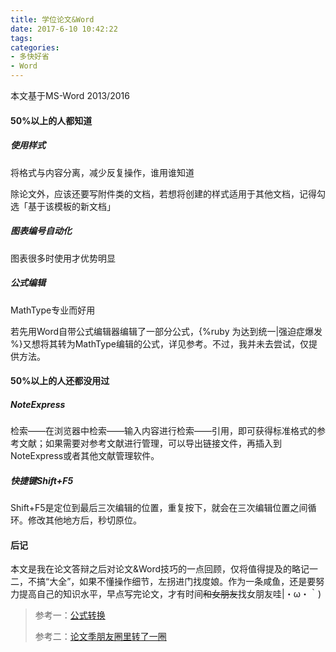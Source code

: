 ```yaml
---
title: 学位论文&Word
date: 2017-6-10 10:42:22
tags:
categories:
- 多快好省
- Word
---
```


本文基于MS-Word 2013/2016

#### 50%以上的人都知道

##### 使用样式

将格式与内容分离，减少反复操作，谁用谁知道

除论文外，应该还要写附件类的文档，若想将创建的样式适用于其他文档，记得勾选「基于该模板的新文档」

##### 图表编号自动化

图表很多时使用才优势明显

##### 公式编辑

MathType专业而好用

若先用Word自带公式编辑器编辑了一部分公式，{%ruby 为达到统一|强迫症爆发 %}又想将其转为MathType编辑的公式，详见参考。不过，我并未去尝试，仅提供方法。

<!-- more -->

#### 50%以上的人还都没用过

##### NoteExpress

检索——在浏览器中检索——输入内容进行检索——引用，即可获得标准格式的参考文献；如果需要对参考文献进行管理，可以导出链接文件，再插入到NoteExpress或者其他文献管理软件。

##### 快捷键Shift+F5

Shift+F5是定位到最后三次编辑的位置，重复按下，就会在三次编辑位置之间循环。修改其他地方后，秒切原位。

#### 后记

本文是我在论文答辩之后对论文&Word技巧的一点回顾，仅将值得提及的略记一二，不搞“大全”，如果不懂操作细节，左拐进门找度娘。作为一条咸鱼，还是要努力提高自己的知识水平，早点写完论文，才有时间~~和女朋友~~找女朋友哇|・ω・｀)

> 参考一：[公式转换](http://www.mathtype.cn/wenti/wordgongshi-zhuanhuan.html)
>
> 参考二：[论文季朋友圈里转了一圈](http://weibo.com/2803301701/C7tXwChvc?from=page_1002062803301701_profile&wvr=6&mod=weibotime&type=comment#_rnd1500016318319)











